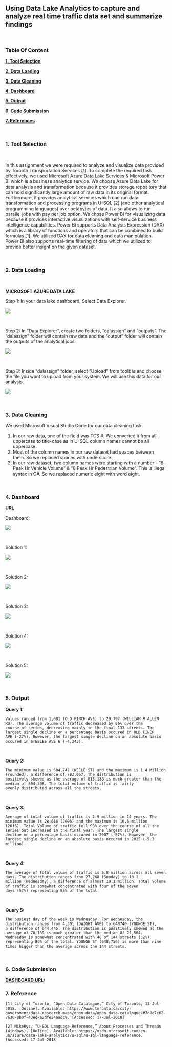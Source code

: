 ## Using Data Lake Analytics to capture and analyze real time traffic data set and summarize findings

</br>

### Table Of Content




**[1. Tool Selection](https://github.com/amantewary/Classification-through-Spark-streaming-using-Twitter-data/tree/master/Assignment-5#1-tool-selection)**

**[2. Data Loading](https://github.com/amantewary/Classification-through-Spark-streaming-using-Twitter-data/tree/master/Assignment-5#2-data-loading)**

**[3. Data Cleaning](https://github.com/amantewary/Classification-through-Spark-streaming-using-Twitter-data/tree/master/Assignment-5#3-data-cleaning)**

**[4. Dashboard](https://github.com/amantewary/Classification-through-Spark-streaming-using-Twitter-data/tree/master/Assignment-5#4-dashboard)**

**[5. Output](https://github.com/amantewary/Classification-through-Spark-streaming-using-Twitter-data/tree/master/Assignment-5#5-output)**

**[6. Code Submission](https://github.com/amantewary/Classification-through-Spark-streaming-using-Twitter-data/tree/master/Assignment-5#6-code-submission)**

**[7. References](https://github.com/amantewary/Classification-through-Spark-streaming-using-Twitter-data/tree/master/Assignment-5#7-reference)**



</br>

### 1. Tool Selection

</br>

In this assignment we were required to analyze and visualize data provided by Toronto Transportation Services [1]. To complete the required task effectively, we used Microsoft Azure Data Lake Services & Microsoft Power BI which is a business analytics service. We choose Azure Data Lake for data analysis and transformation because it provides storage repository that can hold significantly large amount of raw data in its original format. Furthermore, it provides analytical services which can run  data transformation and processing programs in U-SQL [2] (and other analytical programming languages) over petabytes of data. It also allows to run parallel jobs with pay per job option. We chose Power BI for visualizing data because it provides interactive visualizations with self-service business intelligence capabilities. Power Bi supports Data Analysis Expression (DAX) which is a library of functions and operators that can be combined to build formulas [1]. We utilized DAX for data cleaning and data manipulation. Power BI also supports real-time filtering of data which we utilized to provide better insight on the given dataset.


</br>

### 2. Data Loading

</br>

**MICROSOFT AZURE DATA LAKE**

Step 1: In your data lake dashboard, Select Data Explorer.

![](https://firebasestorage.googleapis.com/v0/b/assignment4-fc96b.appspot.com/o/Assignment_5_Dw%2FCapture.JPG?alt=media&token=1655061b-233a-43ff-8f26-d2b418614352)

</br>

Step 2: In “Data Explorer”, create two folders, “dalassign” and “outputs”. The “dalassign” folder will contain raw data and the “output” folder will contain the outputs of the analytical jobs.

![](https://firebasestorage.googleapis.com/v0/b/assignment4-fc96b.appspot.com/o/Assignment_5_Dw%2FCapture1.JPG?alt=media&token=a8e5b3bd-eccc-4cb7-82ad-c73f05b6d25d)

</br>

Step 3: Inside “dalassign” folder, select “Upload” from toolbar and choose the file you want to upload from your system. We will use this data for our analysis.

![](https://firebasestorage.googleapis.com/v0/b/assignment4-fc96b.appspot.com/o/Assignment_5_Dw%2FCapture2.JPG?alt=media&token=25c1044c-b031-40bc-bf00-c081b7c34aac)

</br>

### 3. Data Cleaning

We used Microsoft Visual Studio Code for our data cleaning task.

<ol>
    <li>In our raw data, one of the field was TCS #. We converted it from all uppercase to title-case as in U-SQL column names cannot be all uppercase. </li>
    <li>Most of the column names in our raw dataset had spaces between them. So we replaced spaces with underscore.</li>
    <li>In our raw dataset, two column names were starting with a number - “8 Peak Hr Vehicle Volume” & “8 Peak Hr Pedestrian Volume”. This is illegal syntax in C#. So we replaced numeric eight with word eight.</li>
</ol>

</br>

### 4. Dashboard

**[URL](https://app.powerbi.com/view?r=eyJrIjoiYTY0NWQwYjItYjU2MC00OGI1LTlhZDEtZDMxOWM3NzczZjc4IiwidCI6ImQ3OTA5NTVjLTc5MDMtNDc1NC04NDJiLTMyNTAzZDliNmVkYiIsImMiOjEwfQ%3D%3D)**


Dashboard:

![](https://firebasestorage.googleapis.com/v0/b/assignment4-fc96b.appspot.com/o/Assignment_5_Dw%2FCapture3.JPG?alt=media&token=01214a9f-e96e-4922-b4cb-24e8663d6835)

</br>

Solution 1:

![](https://firebasestorage.googleapis.com/v0/b/assignment4-fc96b.appspot.com/o/Assignment_5_Dw%2FCapture4.JPG?alt=media&token=d21bed72-438e-4603-9e29-7d9d6cd8fb28)

</br>

Solution 2:

![](https://firebasestorage.googleapis.com/v0/b/assignment4-fc96b.appspot.com/o/Assignment_5_Dw%2FCapture5.JPG?alt=media&token=08f4b02f-6c00-4f18-a693-68288a39c134)

</br>

Solution 3:

![](https://firebasestorage.googleapis.com/v0/b/assignment4-fc96b.appspot.com/o/Assignment_5_Dw%2FCapture6.JPG?alt=media&token=ecf103a7-689d-46dd-8778-d4c78e41140a)

</br>

Solution 4:

![](https://firebasestorage.googleapis.com/v0/b/assignment4-fc96b.appspot.com/o/Assignment_5_Dw%2FCapture7.JPG?alt=media&token=3ad55aa5-b5ea-4bdf-a754-f47f08366102)

</br>

Solution 5:

![](https://firebasestorage.googleapis.com/v0/b/assignment4-fc96b.appspot.com/o/Assignment_5_Dw%2FCapture8.JPG?alt=media&token=3a61d406-957f-44fe-a79b-0e8068f08e48)

</br>

### 5. Output


**Query 1:**

    Values ranged from 1,081 (OLD FINCH AVE) to 29,797 (WILLIAM R ALLEN RD). The average volume of traffic decreased by 96% over the
    course of series, decreasing mainly in the final 133 streets. The largest single decline on a percentage basis occured in OLD FINCH
    AVE (-27%). However, the largest single decline on an absolute basis occured in STEELES AVE E (-4,343).

</br>

**Query 2:**

    The minimum value is 584,742 (KEELE ST) and the maximum is 1.4 Million (rounded), a difference of 783,067. The distribution is
    positively skewed as the average of 815,138 is much greater than the median of 804,398. The total volume of traffic is fairly 
    evenly distributed across all the streets.

</br>

**Query 3:**

    Average of total volume of traffic is 2.9 million in 14 years. The minimum value is 28,616 (2006) and the maximum is 10.6 million
    (2016). Total Volume of traffic fell 98% over the course of all the series but increased in the final year. The largest single
    decline on a percentage basis occured in 2007 (-87%). However, the largest single decline on an absolute basis occured in 2015 (-5.3
    million).

</br>

**Query 4:**

    The average of total volume of traffic is 5.8 million across all seven days. The distribution ranges from 27,268 (Sunday) to 10.1
    million (Wednesday), a difference of almost 10.1 million. Total volume of traffic is somewhat concentrated with four of the seven
    days (57%) representing 85% of the total.

</br>

**Query 5:**

    The busiest day of the week is Wednesday. For Wednesday, the distribution ranges from 4,301 (DWIGHT AVE) to 648746 (YOUNGE ST), 
    a difference of 644,445. The distribution is positively skewed as the average of 70,139 is much greater than the median 0f 27,504.
    Wednesday is somewhat concentrated with 46 of 144 streets (32%) representing 80% of the total. YOUNGE ST (648,756) is more than nine
    times bigger than the average across the 144 streets.

</br>



### 6. Code Submission

**[DASHBOARD URL: ](https://app.powerbi.com/view?r=eyJrIjoiYTY0NWQwYjItYjU2MC00OGI1LTlhZDEtZDMxOWM3NzczZjc4IiwidCI6ImQ3OTA5NTVjLTc5MDMtNDc1NC04NDJiLTMyNTAzZDliNmVkYiIsImMiOjEwfQ%3D%3D 
)**


### 7. Reference


    [1] City of Toronto, “Open Data Catalogue,” City of Toronto, 13-Jul-2018. [Online]. Available: https://www.toronto.ca/city-government/data-research-maps/open-data/open-data-catalogue/#7c8e7c62-7630-8b0f-43ed-a2dfe24aadc9. [Accessed: 17-Jul-2018]

    [2] MikeRys, “U-SQL Language Reference,” About Processes and Threads (Windows). [Online]. Available: https://msdn.microsoft.com/en-us/azure/data-lake-analytics/u-sql/u-sql-language-reference. [Accessed: 17-Jul-2018]


